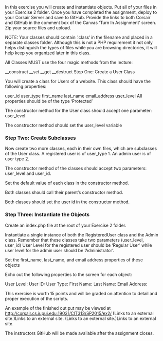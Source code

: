 In this exercise you will create and instantiate objects.  Put all of your files in your Exercise 2 folder.  Once you have completed the assignment, deploy to your Corsair Server and save to GitHub.  Provide the links to both Corsair and GitHub in the comment box of the Canvas ‘Turn In Assignment’ screen. Zip your source files and upload.

NOTE:  Your classes should contain ‘.class’ in the filename and placed in a separate classes folder.  Although this is not a PHP requirement it not only helps distinguish the types of files while you are browsing directories, it will help keep you organized later in this class.

All Classes MUST use the four magic methods from the lecture:

__construct
__set
__get
__destruct
Step One:  Create a User Class

You will create a class for Users of a website.  This class should have the following properties:

user_id
user_type
first_name
last_name
email_address
user_level
All properties should be of the type ‘Protected’

The constructor method for the User class should accept one parameter:  user_level

The constructor method should set the user_level variable

<h3>Step Two:  Create Subclasses</h3>

Now create two more classes, each in their own files, which are subclasses of the User class.  A registered user is of user_type 1.  An admin user is of user type 2.

The constructor method of the classes should accept two parameters:  user_level and user_id.

Set the default value of each class in the constructor method.

Both classes should call their parent’s constructor method.

Both classes should set the user id in the constructor method.

<h3>Step Three:  Instantiate the Objects</h3>

Create an index.php file at the root of your Exercise 2 folder.

Instantiate a single instance of both the RegisteredUser class and the Admin class.  Remember that these classes take two parameters (user_level, user_id) User Level for the registered user should be ‘Regular User’ while user level for the admin user should be ‘Administrator’.

Set the first_name, last_name, and email address properties of these objects

Echo out the following properties to the screen for each object:

User Level:
User ID:
User Type:
First Name:
Last Name:
Email Address:
 

This exercise is worth 15 points and will be graded on attention to detail and proper execution of the scripts.

An example of the finished out put may be viewed at http://corsair.cs.iupui.edu:19031/CIT313/SP2015/ex2/ (Links to an external site.)Links to an external site. 
 (Links to an external site.)Links to an external site.

The instructors GitHub will be made available after the assignment closes.

